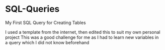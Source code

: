 # SQL-Queries
My First SQL Query for Creating Tables 

I used a template from the internet, then edited this to suit my own personal project
This was a good challenge for me as I had to learn new variables in a query which I did not know beforehand
